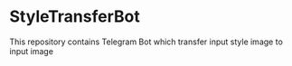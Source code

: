 # StyleTransferBot
This repository contains Telegram Bot which transfer  input style image to input image 
